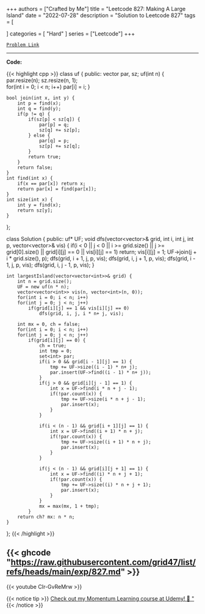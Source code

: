 
+++
authors = ["Crafted by Me"]
title = "Leetcode 827: Making A Large Island"
date = "2022-07-28"
description = "Solution to Leetcode 827"
tags = [
    
]
categories = [
    "Hard"
]
series = ["Leetcode"]
+++



[`Problem Link`](https://leetcode.com/problems/making-a-large-island/description/)

---

**Code:**

{{< highlight cpp >}}
class uf {
    public:
    vector<int> par, sz;
    uf(int n) {
        par.resize(n);
        sz.resize(n, 1);        
        for(int i = 0; i < n; i++)
            par[i] = i;
    }
    
    bool join(int x, int y) {
        int p = find(x);
        int q = find(y);
        if(p != q) {
            if(sz[p] < sz[q]) {
                par[p] = q;
                sz[q] += sz[p];
            } else {
                par[q] = p;
                sz[p] += sz[q];                
            }
            return true;
        }
        return false;
    }
    int find(int x) {
        if(x == par[x]) return x;
        return par[x] = find(par[x]);        
    }
    int size(int x) {
        int y = find(x);
        return sz[y];
    }
};


class Solution {
public:
    uf* UF;
    void dfs(vector<vector<int>>& grid, int i, int j, int p, vector<vector<int>>& vis) {
        if(i < 0 || j < 0 || i >= grid.size() || j >= grid[0].size() || grid[i][j] == 0 || vis[i][j] == 1)
            return;
        vis[i][j] = 1;
        UF->join(j + i * grid.size(), p);
        dfs(grid, i + 1, j, p, vis);
        dfs(grid, i, j + 1, p, vis);
        dfs(grid, i - 1, j, p, vis);
        dfs(grid, i, j - 1, p, vis);
    }
    
    int largestIsland(vector<vector<int>>& grid) {
        int n = grid.size();
        UF = new uf(n * n);
        vector<vector<int>> vis(n, vector<int>(n, 0));
        for(int i = 0; i < n; i++) 
        for(int j = 0; j < n; j++)
            if(grid[i][j] == 1 && vis[i][j] == 0)
                dfs(grid, i, j, i * n+ j, vis);
        
        int mx = 0, ch = false;
        for(int i = 0; i < n; i++) 
        for(int j = 0; j < n; j++)
            if(grid[i][j] == 0) {
                ch = true;
                int tmp = 0;
                set<int> par;
                if(i > 0 && grid[i - 1][j] == 1) {
                    tmp += UF->size((i - 1) * n+ j);
                    par.insert(UF->find((i - 1) * n+ j));
                }
                if(j > 0 && grid[i][j - 1] == 1) {
                    int x = UF->find(i * n + j - 1);
                    if(!par.count(x)) {
                        tmp += UF->size(i * n + j - 1);
                        par.insert(x);
                    }
                }

                if(i < (n - 1) && grid[i + 1][j] == 1) {
                    int x = UF->find((i + 1) * n + j);
                    if(!par.count(x)) {
                        tmp += UF->size((i + 1) * n + j);
                        par.insert(x);
                    }
                }

                if(j < (n - 1) && grid[i][j + 1] == 1) {
                    int x = UF->find((i) * n + j + 1);
                    if(!par.count(x)) {
                        tmp += UF->size((i) * n + j + 1);
                        par.insert(x);
                    }
                }
                mx = max(mx, 1 + tmp);
            }
        return ch? mx: n * n;
    }
};
{{< /highlight >}}

{{< ghcode "https://raw.githubusercontent.com/grid47/list/refs/heads/main/exp/827.md" >}}
---
{{< youtube CIr-GvReMrw >}}

{{< notice tip >}}
[Check out my Momentum Learning course at Udemy! 🚀 "](https://www.udemy.com/course/blind-75-the-data-structures-and-algorithms-essentials/)
{{< /notice >}}

